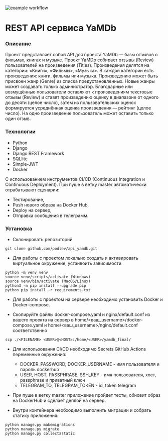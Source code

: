 ![example workflow](https://github.com/podlev/yamdb_final/actions/workflows/yamdb_workflow.yml/badge.svg)

# REST API сервиса YaMDb

### Описание
Проект представляет собой API для проекта YaMDb  — базы отзывов о фильмах, книгах и музыке.
Проект YaMDb собирает отзывы (Review) пользователей на произведения (Titles). Произведения делятся на категории: «Книги», «Фильмы», «Музыка». 
В каждой категории есть произведения: книги, фильмы или музыка. 
Произведению может быть присвоен жанр (Genre) из списка предустановленных. Новые жанры может создавать только администратор.
Благодарные или возмущённые пользователи оставляют к произведениям текстовые отзывы (Review) и ставят произведению оценку в диапазоне от одного до десяти (целое число), затем из пользовательских оценок формируется усреднённая оценка произведения — рейтинг (целое число). На одно произведение пользователь может оставить только один отзыв.

### Технологии 
- Python
- Django
- Django REST Framework
- SQLlite
- Simple-JWT
- Docker

С использованием инструментов CI/CD (Continuous Integration и Continuous Deployment). При пуше в ветку master автоматически отрабатывают сценарии:

- Тестирование,
- Push нового образа на Docker Hub,
- Deploy на сервер,
- Отправка сообщения в телеграмм.


### Установка
- Склонировать репозиторий
```commandline
git clone github.com/podlev/api_yamdb.git
```

- Для работы с проектом локально создать и активировать виртуальное окружение, устанвоить зависимости

```commandline
python -m venv venv
source venv/scripts/activate (Windows)    
source venv/bin/activate (MacOS/Linux)
python3 -m pip install --upgrade pip
python pip install -r requirements.txt
```
- Для работы с проектом на сервере необходимо установить Docker и Docker-compose. 

- Скопируйте файлы docker-compose.yaml и nginx/default.conf из вашего проекта на сервер в home/<ваш_username>/docker-compose.yaml и home/<ваш_username>/nginx/default.conf соответственно
```
scp ./<FILENAME> <USER>@<HOST>:/home/<USER>/yamdb_final/
```
- Для использования CI/CD необходимо Secrets GitHub Actions переменные окружения:

  - DOCKER_PASSWORD, DOCKER_USERNAME - имя пользователя и пароль dockerhub
  - USER, HOST, PASSPHRASE, SSH_KEY - имя пользователя, хост, passphrase и приватный ключ
  - TELEGRAM_TO, TELEGRAM_TOKEN - id, token telegram

- При пуше в ветку master приложение пройдет тесты, обновит образ на DockerHub и сделает деплой на сервер. 
- Внутри контейнера необходимо выполнить миграции и собрать статику приложения:
```commandline
python manage.py makemigrations
python manage.py migrate
python manage.py collectastatic
```
